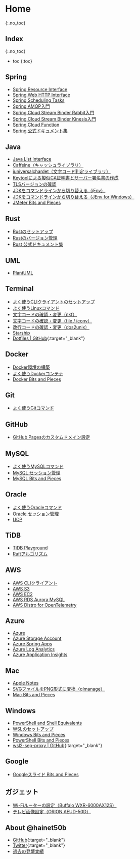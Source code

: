 # Home
{:.no_toc}

## Index
{:.no_toc}

* toc
{:toc}

## Spring
- [Spring Resource Interface](https://hainet50b.github.io/spring/spring-resource-interface)
- [Spring Web HTTP Interface](https://hainet50b.github.io/spring/spring-web-http-interface)
- [Spring Scheduling Tasks](https://hainet50b.github.io/spring/spring-scheduling-tasks)
- [Spring AMQP入門](https://hainet50b.github.io/spring/spring-amqp-intro)
- [Spring Cloud Stream Binder Rabbit入門](https://hainet50b.github.io/spring/spring-cloud-stream-binder-rabbit-intro)
- [Spring Cloud Stream Binder Kinesis入門](https://hainet50b.github.io/spring/spring-cloud-stream-binder-kinesis-intro)
- [Spring Cloud Function](https://hainet50b.github.io/spring/spring-cloud-function)
- [Spring 公式ドキュメント集](https://hainet50b.github.io/spring/spring-references)

## Java
- [Java List Interface](https://hainet50b.github.io/java/java-list-interface)
- [Caffeine（キャッシュライブラリ）](https://hainet50b.github.io/java/java-caffeine)
- [juniversalchardet（文字コード判定ライブラリ）](https://hainet50b.github.io/java/java-juniversalchardet)
- [Keytoolによる擬似CA証明書とサーバー署名書の作成](https://hainet50b.github.io/java/java-keytool)
- [TLSバージョンの確認](https://hainet50b.github.io/java/java-tls-version)
- [JDKをコマンドラインから切り替える（jEnv）](https://hainet50b.github.io/java/java-jenv)
- [JDKをコマンドラインから切り替える（JEnv for Windows）](https://hainet50b.github.io/java/java-jenv-for-windows)
- [JMeter Bits and Pieces](https://hainet50b.github.io/java/jmeter-bits-and-pieces)

## Rust
- [Rustのセットアップ](https://hainet50b.github.io/rust/rust-setup)
- [Rustのバージョン管理](https://hainet50b.github.io/rust/rust-version)
- [Rust 公式ドキュメント集](https://hainet50b.github.io/rust/rust-references)

## UML
- [PlantUML](https://hainet50b.github.io/uml/plantuml)

## Terminal
- [よく使うCLIクライアントのセットアップ](https://hainet50b.github.io/terminal/cli-clients)
- [よく使うLinuxコマンド](https://hainet50b.github.io/terminal/linux-commands)
- [文字コードの確認・変更（nkf）](https://hainet50b.github.io/terminal/nkf)
- [文字コードの確認・変更（file / iconv）](https://hainet50b.github.io/terminal/charset)
- [改行コードの確認・変更（dos2unix）](https://hainet50b.github.io/terminal/dos2unix)
- [Starship](https://hainet50b.github.io/terminal/starship)
- [Dotfiles \| GitHub](https://github.com/hainet50b/Dotfiles){:target="_blank"}

## Docker
- [Docker環境の構築](https://hainet50b.github.io/docker/setting-up-docker)
- [よく使うDockerコンテナ](https://hainet50b.github.io/docker/docker-containers)
- [Docker Bits and Pieces](https://hainet50b.github.io/docker/docker-bits-and-pieces)

## Git
- [よく使うGitコマンド](https://hainet50b.github.io/git/git-commands)

## GitHub
- [GitHub Pagesのカスタムドメイン設定](https://hainet50b.github.io/github/github-pages-custom-domain)

## MySQL
- [よく使うMySQLコマンド](https://hainet50b.github.io/mysql/mysql-commands)
- [MySQL セッション管理](https://hainet50b.github.io/mysql/mysql-manage-sessions)
- [MySQL Bits and Pieces](https://hainet50b.github.io/mysql/mysql-bits-and-pieces)

## Oracle
- [よく使うOracleコマンド](https://hainet50b.github.io/oracle/oracle-commands)
- [Oracle セッション管理](https://hainet50b.github.io/oracle/oracle-manage-sessions)
- [UCP](https://hainet50b.github.io/oracle/ucp)

## TiDB
- [TiDB Playground](https://hainet50b.github.io/tidb/tidb-playground)
- [Raftアルゴリズム](https://hainet50b.github.io/tidb/raft-algorithm)

## AWS
- [AWS CLIクライアント](https://hainet50b.github.io/aws/aws-cli-client)
- [AWS S3](https://hainet50b.github.io/aws/aws-s3)
- [AWS EC2](https://hainet50b.github.io/aws/aws-ec2)
- [AWS RDS Aurora MySQL](https://hainet50b.github.io/aws/aws-rds-aurora-mysql)
- [AWS Distro for OpenTelemetry](https://hainet50b.github.io/aws/aws-distro-for-opentelemetry)

## Azure
- [Azure](https://hainet50b.github.io/azure/azure)
- [Azure Storage Account](https://hainet50b.github.io/azure/azure-storage-account)
- [Azure Spring Apps](https://hainet50b.github.io/azure/azure-spring-apps)
- [Azure Log Analytics](https://hainet50b.github.io/azure/azure-log-analytics)
- [Azure Application Insights](https://hainet50b.github.io/azure/azure-application-insights)

## Mac
- [Apple Notes](https://hainet50b.github.io/mac/apple-notes)
- [SVGファイルをPNG形式に変換（qlmanage）](https://hainet50b.github.io/mac/mac-qlmanage)
- [Mac Bits and Pieces](https://hainet50b.github.io/mac/mac-bits-and-pieces)

## Windows
- [PowerShell and Shell Equivalents](https://hainet50b.github.io/windows/powershell-and-shell-equivalents)
- [WSLのセットアップ](https://hainet50b.github.io/windows/wsl)
- [Windows Bits and Pieces](https://hainet50b.github.io/windows/windows-bits-and-pieces)
- [PowerShell Bits and Pieces](https://hainet50b.github.io/windows/powershell-bits-and-pieces)
- [wsl2-sep-proxy \| GitHub](https://github.com/hainet50b/wsl2-sep-proxy){:target="_blank"}

## Google
- [Googleスライド Bits and Pieces](https://hainet50b.github.io/google/google-slides-bits-and-pieces)

## ガジェット
- [Wi-Fiルーターの設定（Buffalo WXR-6000AX12S）](https://hainet50b.github.io/gadget/buffalo-wxr-6000ax12s)
- [テレビ画像設定（ORION AEUD-50D）](https://hainet50b.github.io/gadget/orion-aeud-50d)

## About @hainet50b
- [GitHub](https://github.com/hainet50b){:target="_blank"}
- [Twitter](https://twitter.com/hainet50b){:target="_blank"}
- [過去の登壇実績](https://hainet50b.github.io/hainet50b/past-talks)
